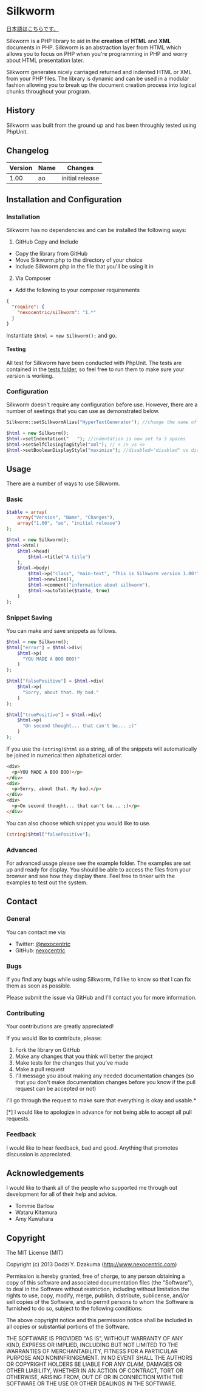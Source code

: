 Silkworm
========
[日本語はこちらです。](./README[JP].md)

Silkworm is a PHP library to aid in the **creation** of **HTML** and **XML** documents in PHP. Silkworm is an abstraction layer from HTML which allows you to focus on PHP when you're programming in PHP and worry about HTML presentation later.

Silkworm generates nicely carriaged returned and indented HTML or XML from your PHP files. The library is dynamic and can be used in a modular fashion allowing you to break up the document creation process into logical chunks throughout your program.

History
-------
Silkworm was built from the ground up and has been throughly tested using PhpUnit.

Changelog
---------
| Version | Name            | Changes         |
|---------|-----------------|-----------------|
| 1.00    | ao              | initial release |

Installation and Configuration
------------------------------
### Installation
Silkworm has no dependencies and can be installed the following ways:
1. GitHub Copy and Include
  * Copy the library from GitHub
  * Move Silkworm.php to the directory of your choice
  * Include Silkworm.php in the file that you'll be using it in
2. Via Composer
  * Add the following to your composer requirements
  ```json
  {
    "require": {
      "nexocentric/silkworm": "1.*"
    }
  }
  ```
Instantiate `$html = new Silkworm();` and go.

#### Testing
All test for Silkworm have been conducted with PhpUnit. The tests are contained in the [tests folder](./tests), so feel free to run them to make sure your version is working.

### Configuration
Silkworm doesn't require any configuration before use. However, there are a number of seetings that you can use as demonstrated below.

```php
Silkworm::setSilkwormAlias("HyperTextGenerator"); //change the name of the class

$html = new Silkworm();
$html->setIndentation("   "); //indentation is now set to 3 spaces
$html->setSelfClosingTagStyle("xml"); // < /> vs <>
$html->setBooleanDisplayStyle("maximize"); //disabled="disabled" vs disabled
```

Usage
-----
There are a number of ways to use Silkworm.

### Basic
```php
$table = array(
    array("Version", "Name", "Changes"),
    array("1.00", "ao", "initial release")
);

$html = new Silkworm();
$html->html(
    $html->head(
        $html->title("A title")
    ),
    $html->body(
        $html->p("class", "main-text", "This is Silkworm version 1.00!"),
        $html->newline(),
        $html->comment("information about silkworm"),
        $html->autoTable($table, true)
    )
);
```

### Snippet Saving
You can make and save snippets as follows.

```php
$html = new Silkworm();
$html["error"] = $html->div(
    $html->p(
      "YOU MADE A BOO BOO!"
    )
);

$html["falsePositive"] = $html->div(
    $html->p(
      "Sorry, about that. My bad."
    )
);

$html["truePositive"] = $html->div(
    $html->p(
      "On second thought... that can't be... ;)"
    )
);
```

If you use the `(string)$html` as a string, all of the snippets will automatically be joined in numerical then alphabetical order.

```html
<div>
  <p>YOU MADE A BOO BOO!</p>
</div>
<div>
  <p>Sorry, about that. My bad.</p>
</div>
<div>
  <p>On second thought... that can't be... ;)</p>
</div>
```

You can also choose which snippet you would like to use.

```php
(string)$html["falsePositive"];
```

### Advanced
For advanced usage please see the example folder. The examples are set up and ready for display. You should be able to access the files from your browser and see how they display there. Feel free to tinker with the examples to test out the system.

Contact
-------
### General
You can contact me via:
* Twitter: [@nexocentric](https://twitter.com/nexocentric)
* GitHub: [nexocentric](https://github.com/nexocentric)

### Bugs
If you find any bugs while using Silkworm, I'd like to know so that I can fix them as soon as possible.

Please submit the issue via GitHub and I'll contact you for more information.

### Contributing
Your contributions are greatly appreciated!

If you would like to contribute, please:
1. Fork the library on GitHub
2. Make any changes that you think will better the project
3. Make tests for the changes that you've made
4. Make a pull request
5. I'll message you about making any needed documentation changes (so that you don't make documentation changes before you know if the pull request can be accepted or not)

I'll go through the request to make sure that everything is okay and usable.*

[*] I would like to apologize in advance for not being able to accept all pull requests.

### Feedback
I would like to hear feedback, bad and good. Anything that promotes discussion is appreciated.

Acknowledgements
----------------
I would like to thank all of the people who supported me through out development for all of their help and advice.

* Tommie Barlow
* Wataru Kitamura
* Amy Kuwahara

Copyright
---------
The MIT License (MIT)

Copyright (c) 2013 Dodzi Y. Dzakuma (http://www.nexocentric.com)

Permission is hereby granted, free of charge, to any person obtaining a copy
of this software and associated documentation files (the "Software"), to deal
in the Software without restriction, including without limitation the rights
to use, copy, modify, merge, publish, distribute, sublicense, and/or sell
copies of the Software, and to permit persons to whom the Software is
furnished to do so, subject to the following conditions:

The above copyright notice and this permission notice shall be included in
all copies or substantial portions of the Software.

THE SOFTWARE IS PROVIDED "AS IS", WITHOUT WARRANTY OF ANY KIND, EXPRESS OR
IMPLIED, INCLUDING BUT NOT LIMITED TO THE WARRANTIES OF MERCHANTABILITY,
FITNESS FOR A PARTICULAR PURPOSE AND NONINFRINGEMENT. IN NO EVENT SHALL THE
AUTHORS OR COPYRIGHT HOLDERS BE LIABLE FOR ANY CLAIM, DAMAGES OR OTHER
LIABILITY, WHETHER IN AN ACTION OF CONTRACT, TORT OR OTHERWISE, ARISING FROM,
OUT OF OR IN CONNECTION WITH THE SOFTWARE OR THE USE OR OTHER DEALINGS IN
THE SOFTWARE.